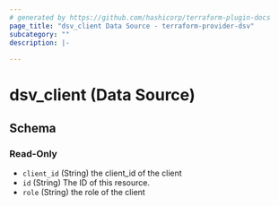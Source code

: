 ```yaml
---
# generated by https://github.com/hashicorp/terraform-plugin-docs
page_title: "dsv_client Data Source - terraform-provider-dsv"
subcategory: ""
description: |-
  
---
```


# dsv_client (Data Source)





<!-- schema generated by tfplugindocs -->
## Schema

### Read-Only

- `client_id` (String) the client_id of the client
- `id` (String) The ID of this resource.
- `role` (String) the role of the client


